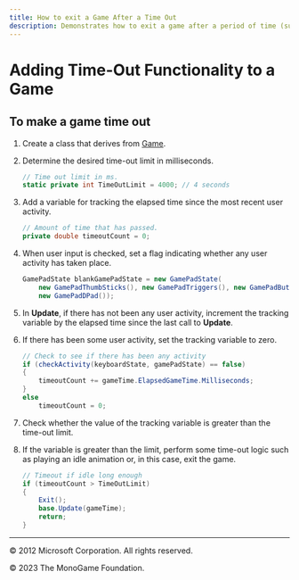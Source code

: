 ```yaml
---
title: How to exit a Game After a Time Out
description: Demonstrates how to exit a game after a period of time (such as inactivity) has passed.
---
```


# Adding Time-Out Functionality to a Game

## To make a game time out

1. Create a class that derives from [Game](xref:Microsoft.Xna.Framework.Game).

2. Determine the desired time-out limit in milliseconds.

    ```csharp
    // Time out limit in ms.
    static private int TimeOutLimit = 4000; // 4 seconds
    ```

3. Add a variable for tracking the elapsed time since the most recent user activity.

    ```csharp
    // Amount of time that has passed.
    private double timeoutCount = 0;
    ```

4. When user input is checked, set a flag indicating whether any user activity has taken place.

    ```csharp
    GamePadState blankGamePadState = new GamePadState(
        new GamePadThumbSticks(), new GamePadTriggers(), new GamePadButtons(),
        new GamePadDPad());
    ```

5. In **Update**, if there has not been any user activity, increment the tracking variable by the elapsed time since the last call to **Update**.

6. If there has been some user activity, set the tracking variable to zero.

    ```csharp
    // Check to see if there has been any activity
    if (checkActivity(keyboardState, gamePadState) == false)
    {
        timeoutCount += gameTime.ElapsedGameTime.Milliseconds;
    }
    else
        timeoutCount = 0;
    ```

7. Check whether the value of the tracking variable is greater than the time-out limit.

8. If the variable is greater than the limit, perform some time-out logic such as playing an idle animation or, in this case, exit the game.

    ```csharp
    // Timeout if idle long enough
    if (timeoutCount > TimeOutLimit)
    {
        Exit();
        base.Update(gameTime);
        return;
    }
    ```

---

© 2012 Microsoft Corporation. All rights reserved.  

© 2023 The MonoGame Foundation.
